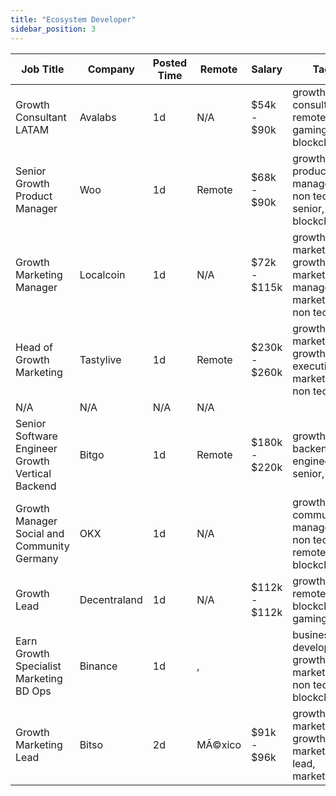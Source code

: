 ```yaml
---
title: "Ecosystem Developer"
sidebar_position: 3
---
```


| Job Title | Company | Posted Time | Remote | Salary | Tags | Apply Link |
|-----------|---------|-------------|--------|--------|------|------------|
| Growth Consultant LATAM | Avalabs | 1d | N/A | $54k - $90k | growth, consulting, remote, gaming, blockchain | [Apply](https://web3.career/growth-consultant-latam-avalabs/80818) |
| Senior Growth Product Manager | Woo | 1d | Remote | $68k - $90k | growth, product manager, non tech, senior, blockchain | [Apply](https://web3.career/senior-growth-product-manager-woo/95664) |
| Growth Marketing Manager | Localcoin | 1d | N/A | $72k - $115k | growth marketing, growth, marketing manager, marketing, non tech | [Apply](https://web3.career/growth-marketing-manager-localcoin/77971) |
| Head of Growth Marketing | Tastylive | 1d | Remote | $230k - $260k | growth marketing, growth, executive, marketing, non tech | [Apply](https://web3.career/head-of-growth-marketing-tastylive/108292) |
| N/A | N/A | N/A | N/A |  |  | [Apply](https://web3.career/metana) |
| Senior Software Engineer Growth Vertical Backend | Bitgo | 1d | Remote | $180k - $220k | growth, backend, engineer, senior, dev | [Apply](https://web3.career/senior-software-engineer-growth-vertical-backend-bitgo/119481) |
| Growth Manager Social and Community Germany | OKX | 1d | N/A |  | growth, community manager, non tech, remote, blockchain | [Apply](https://web3.career/growth-manager-social-and-community-germany-okx/127335) |
| Growth Lead | Decentraland | 1d | N/A | $112k - $112k | growth, lead, remote, blockchain, gaming | [Apply](https://web3.career/growth-lead-decentraland/127104) |
| Earn Growth Specialist Marketing BD Ops | Binance | 1d | , |  | business development, growth, marketing, non tech, blockchain | [Apply](https://web3.career/earn-growth-specialist-marketing-bd-ops-binance/126774) |
| Growth Marketing Lead | Bitso | 2d | MÃ©xico | $91k - $96k | growth marketing, growth, lead, marketing lead, marketing | [Apply](https://web3.career/growth-marketing-lead-bitso/126180) |
